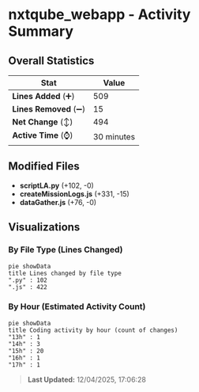 # nxtqube_webapp - Activity Summary 

## Overall Statistics

| Stat                   | Value                                                             |
| ---------------------- | ----------------------------------------------------------------- |
| **Lines Added** (➕)   | 509                                          |
| **Lines Removed** (➖) | 15                                        |
| **Net Change** (↕)    | 494                |
| **Active Time** (⌚)   | 30 minutes |


## Modified Files
- **scriptLA.py** (+102, -0)
- **createMissionLogs.js** (+331, -15)
- **dataGather.js** (+76, -0)

## Visualizations

### By File Type (Lines Changed)

```mermaid
pie showData
title Lines changed by file type
".py" : 102
".js" : 422
```

### By Hour (Estimated Activity Count)

```mermaid
pie showData
title Coding activity by hour (count of changes)
"13h" : 1
"14h" : 3
"15h" : 20
"16h" : 1
"17h" : 1
```


> **Last Updated:** 12/04/2025, 17:06:28
